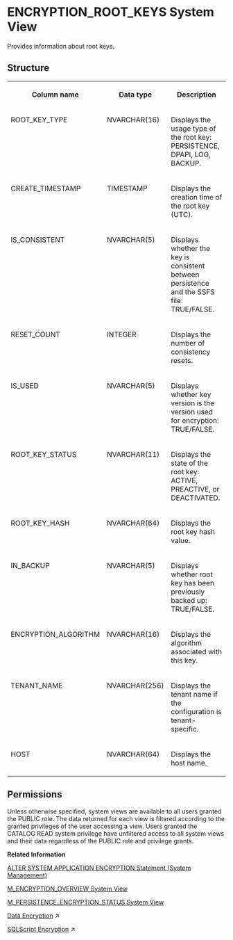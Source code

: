 <!-- loio40c7f484a9ab49d5b3dbcb305ac91fcd -->

# ENCRYPTION\_ROOT\_KEYS System View

Provides information about root keys.



<a name="loio40c7f484a9ab49d5b3dbcb305ac91fcd___e_n_c_r_y_p_t_i_o_n__r_o_o_t__k_e_y_s_1struct_ENCRYPTION_ROOT_KEYS"/>

## Structure


<table>
<tr>
<th valign="top">

Column name

</th>
<th valign="top">

Data type

</th>
<th valign="top">

Description

</th>
</tr>
<tr>
<td valign="top">

ROOT\_KEY\_TYPE

</td>
<td valign="top">

NVARCHAR\(16\)

</td>
<td valign="top">

Displays the usage type of the root key: PERSISTENCE, DPAPI, LOG, BACKUP.

</td>
</tr>
<tr>
<td valign="top">

CREATE\_TIMESTAMP

</td>
<td valign="top">

TIMESTAMP

</td>
<td valign="top">

Displays the creation time of the root key \(UTC\).

</td>
</tr>
<tr>
<td valign="top">

IS\_CONSISTENT

</td>
<td valign="top">

NVARCHAR\(5\)

</td>
<td valign="top">

Displays whether the key is consistent between persistence and the SSFS file: TRUE/FALSE.

</td>
</tr>
<tr>
<td valign="top">

RESET\_COUNT

</td>
<td valign="top">

INTEGER

</td>
<td valign="top">

Displays the number of consistency resets.

</td>
</tr>
<tr>
<td valign="top">

IS\_USED

</td>
<td valign="top">

NVARCHAR\(5\)

</td>
<td valign="top">

Displays whether key version is the version used for encryption: TRUE/FALSE.

</td>
</tr>
<tr>
<td valign="top">

ROOT\_KEY\_STATUS

</td>
<td valign="top">

NVARCHAR\(11\)

</td>
<td valign="top">

Displays the state of the root key: ACTIVE, PREACTIVE, or DEACTIVATED.

</td>
</tr>
<tr>
<td valign="top">

ROOT\_KEY\_HASH

</td>
<td valign="top">

NVARCHAR\(64\)

</td>
<td valign="top">

Displays the root key hash value.

</td>
</tr>
<tr>
<td valign="top">

IN\_BACKUP

</td>
<td valign="top">

NVARCHAR\(5\)

</td>
<td valign="top">

Displays whether root key has been previously backed up: TRUE/FALSE.

</td>
</tr>
<tr>
<td valign="top">

ENCRYPTION\_ALGORITHM

</td>
<td valign="top">

NVARCHAR\(16\)

</td>
<td valign="top">

Displays the algorithm associated with this key.

</td>
</tr>
<tr>
<td valign="top">

TENANT\_NAME

</td>
<td valign="top">

NVARCHAR\(256\)

</td>
<td valign="top">

Displays the tenant name if the configuration is tenant-specific.

</td>
</tr>
<tr>
<td valign="top">

HOST

</td>
<td valign="top">

NVARCHAR\(64\)

</td>
<td valign="top">

Displays the host name.

</td>
</tr>
</table>



<a name="loio40c7f484a9ab49d5b3dbcb305ac91fcd__section_jts_qhr_bzb"/>

## Permissions

Unless otherwise specified, system views are available to all users granted the PUBLIC role. The data returned for each view is filtered according to the granted privileges of the user accessing a view. Users granted the CATALOG READ system privilege have unfiltered access to all system views and their data regardless of the PUBLIC role and privilege grants.

**Related Information**  


[ALTER SYSTEM APPLICATION ENCRYPTION Statement \(System Management\)](../../010-SQL-Reference/012-SQL-Statements/alter-system-application-encryption-statement-system-management-f425959.md "Manages encryption keys for applications that use the internal data encryption service.")

[M\_ENCRYPTION\_OVERVIEW System View](../022-Monitoring-Views/m-encryption-overview-system-view-ee1a50a.md "Reports the encryption status for all data at rest where encryption is supported.")

[M\_PERSISTENCE\_ENCRYPTION\_STATUS System View](../022-Monitoring-Views/m-persistence-encryption-status-system-view-20b7570.md "Provides information about persistence encryption.")

[Data Encryption](https://help.sap.com/viewer/f9c5015e72e04fffa14d7d4f7267d897/2024_3_QRC/en-US/8b39eaf4af7a422e9ffd48a62c2558ce.html "The SAP HANA Cloud, SAP HANA database uses a number of encryption services to protect data at rest.") :arrow_upper_right:

[SQLScript Encryption](https://help.sap.com/viewer/d1cb63c8dd8e4c35a0f18aef632687f0/2024_3_QRC/en-US/afd729f2c11448a6a0cfb2b75fccc21b.html "") :arrow_upper_right:

